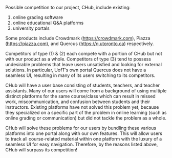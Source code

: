 Possible competition to our project, CHub, include existing: 
1. online grading software
2. online educational Q&A platforms
3. university portals

Some products include Crowdmark (https://crowdmark.com), Piazza (https://piazza.com), and Quercus (https://q.utoronto.ca) respectively. 

Competitors of type (1) & (2) each compete with a portion of CHub but not with our product as a whole. Competitors of type (3) tend to possess undesirable problems that leave users unsatisfied and looking for external solutions. In particular, UofT’s own portal Quercus does not have a seamless UI, resulting in many of its users switching to its competitors.

CHub will have a user base consisting of students, teachers, and teacher assistants. Many of our users will come from a background of using multiple distinct platforms for the same course/class which can result in missed work, miscommunication, and confusion between students and their instructors. Existing platforms have not solved this problem yet, because they specialized on a specific part of the problem in online learning (such as online grading or communication) but did not tackle the problem as a whole.

CHub will solve these problems for our users by bundling these various platforms into one portal along with our own features. This will allow users to track all course-related material within one platform with the luxury of a seamless UI for easy navigation. Therefore, by the reasons listed above, CHub will surpass its competition!

